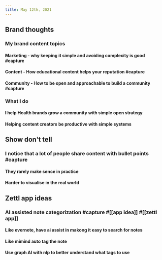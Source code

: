 ```yaml
---
title: May 12th, 2021
---
```


## Brand thoughts
### My brand content topics
#### Marketing - why keeping it simple and avoiding complexity is good #capture
#### Content - How educational content helps your reputation #capture
#### Community - How to be open and approachable to build a community #capture
### What I do
#### I help Health brands grow a community with simple open strategy
#### Helping content creators be productive with simple systems
## Show don't tell
### I notice that a lot of people share content with bullet points #capture
#### They rarely make sence in practice
#### Harder to visualise in the real world
## Zettl app ideas
### AI assisted note categorization #capture #[[app idea]] #[[zettl app]]
#### Like evernote, have ai assist in makong it easy to search for notes
#### Like mimind auto tag the note
#### Use graph AI with nlp to better understand what tags to use
